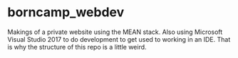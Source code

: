 ﻿# borncamp_webdev

Makings of a private website using the MEAN stack.
Also using Microsoft Visual Studio 2017 to do development to get used to working in an IDE.
That is why the structure of this repo is a little weird.
